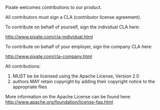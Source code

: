 Pixate welcomes contributions to our product.

All contributors must sign a CLA (contributor license agreement).

To contribute on behalf of yourself, sign the individual CLA here:

 http://www.pixate.com/cla-individual.html

To contribute on behalf of your employer, sign the company CLA here:

 http://www.pixate.com/cla-company.html

All contributions:

1. MUST be be licensed using the Apache License, Version 2.0
2. authors MAY retain copyright by adding their copyright notice to the appropriate flies

More information on the Apache License can be found here: http://www.apache.org/foundation/license-faq.html
